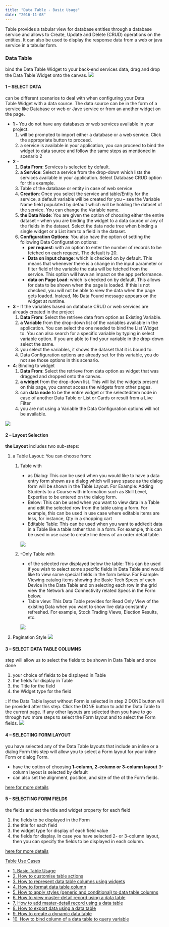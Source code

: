```yaml
---
title: "Data Table - Basic Usage"
date: "2016-11-08"
---
```


Table provides a tabular view for database entities through a database service and allows to Create, Update and Delete (CRUD) operations on the entities. It can also be used to display the response data from a web or java service in a tabular form.

### Data Table

bind the Data Table Widget to your back-end services data, drag and drop the Data Table Widget onto the canvas. [![](../assets/dt_sel.png)](../assets/dt_sel.png)

#### 1 – SELECT DATA

can be different scenarios to deal with when configuring your Data Table Widget with a data source. The data source can be in the form of a service like Database or web or Jave service or from an another widget on the page.

- **1 -** You do not have any databases or web services available in your project.
    1. will be prompted to import either a database or a web service. Click the appropriate button to proceed.
    2. a service is available in your application, you can proceed to bind the widget to data source and follow the same steps as mentioned in scenario 2
- **2** –
    1. **Data From**: Services is selected by default.
    2. **a Service**: Select a service from the drop-down which lists the services available in your application. Select Database CRUD option for this example.
    3. Table of the database or entity in case of web service
    4. **Creation**: Once you select the service and table/Entity for the service, a default variable will be created for you – see the Variable Name field populated by default which will be holding the dataset of the service. You can change the Variable name.
    5. **the Data Node**: You are given the option of choosing either the entire dataset – when you are binding the widget to a data source or any of the fields in the dataset. Select the data node tree when binding a single widget or a List item to a field in the dataset.
    6. **Configuration Options**: You also have the option of setting the following Data Configuration options:
        - **per request**: with an option to enter the number of records to be fetched on each request. The default is 20.
        - **Data on input change**: which is checked on by default. This means that whenever there is a change in the input parameter or filter field of the variable the data will be fetched from the service. This option will have an impact on the app performance.
        - **data on Page Load**: which is checked on by default. This allows for data to be shown when the page is loaded. If this is not checked, you will not be able to view the data when the page gets loaded. Instead, No Data Found message appears on the widget at runtime.
- **3** – If the variables based on database CRUD or web services are already created in the project
    1. **Data From**: Select the retrieve data from option as Existing Variable.
    2. **a Variable** from the drop-down list of the variables available in the application. You can select the one needed to bind the List Widget to. You can also search for a specific variable by typing in select variable option. If you are able to find your variable in the drop-down select the same.
    3. you select the variables, it shows the dataset that it is bound to.
    4. Data Configuration options are already set for this variable, you do not see those options in this scenario.
- **4**: Binding to widget
    1. **Data From**: Select the retrieve from data option as widget that was dragged and dropped onto the canvas.
    2. **a widget** from the drop-down list. This will list the widgets present on this page, you cannot access the widgets from other pages.
    3. can **data node** to be the entire widget or the selecteditem node in case of another Data Table or List or Cards or result from a Live Filter
    4. you are not using a Variable the Data Configuration options will not be available.

[![](../assets/dt_data.png)](../assets/dt_data.png)

#### 2 – Layout Selection

**the Layout** includes two sub-steps:

1. a Table Layout: You can choose from:
    1. Table with
        
        - as Dialog: This can be used when you would like to have a data entry form shown as a dialog which will save space as the dialog form will be shown in the Table Layout. For Example: Adding Students to a Course with information such as Skill Level, Expertise to be entered on the dialog form.
        - Below: This can be used when you want to view data in a Table and edit the selected row from the table using a form. For example, this can be used in use case where editable items are less, for instance, Qty in a shopping cart
        - Editable Table: This can be used when you want to add/edit data in a Table like a table rather than in a form. For example, this can be used in use case to create line items of an order detail table.
        
        [![](../assets/dt_layout1.png)](../assets/dt_layout1.png)
    2. \-Only Table with
        
        - of the selected row displayed below the table: This can be used if you wish to select some specific fields in Data Table and would like to view some special fields in the form below. For Example: Viewing catalog items showing the Basic Tech Specs of each Device in the Data Table and on selecting each row in the grid view the Network and Connectivity related Specs in the Form below.
        - Table view: This Data Table provides for Read Only View of the existing Data when you want to show live data constantly refreshed. For example, Stock Trading Views, Election Results, etc.
        
        [![](../assets/dt_layout2.png)](../assets/dt_layout2.png)
2. Pagination Style [![](../assets/dt_pagin.png)](../assets/dt_pagin.png)

#### 3 – SELECT DATA TABLE COLUMNS

step will allow us to select the fields to be shown in Data Table and once done

1. your choice of fields to be displayed in Table
2. the fields for display in Table
3. the Title for the field
4. the Widget type for the field

**:** If the Data Table layout without Form is selected in step 2 DONE button will be provided after this step. Click the DONE button to add the Data Table to the current page. If any other layouts are selected then you have to go through two more steps to select the Form layout and to select the Form fields. [![](../assets/dt_fields.png)](../assets/dt_fields.png)

#### 4 – SELECTING FORM LAYOUT

you have selected any of the Data Table layouts that include an inline or a dialog Form this step will allow you to select a Form layout for your inline Form or dialog Form.

- have the option of choosing **1-column, 2-column or 3-column layout** 3-column layout is selected by default
- can also set the alignment, position, and size of the of the Form fields.

[here for more details](/learn/app-development/widgets/datalive/live-form/liveform-layouts/)

#### 5 – SELECTING FORM FIELDS

the fields and set the title and widget property for each field

1. the fields to be displayed in the Form
2. the title for each field
3. the widget type for display of each field value
4. the fields for display. In case you have selected 2- or 3-column layout, then you can specify the fields to be displayed in each column.

[here for more details](/learn/app-development/widgets/datalive/live-form/fields-configuration/)

[Table Use Cases](/learn/app-development/widgets/datalive/datatable/data-table-use-cases/)

- [1\. Basic Table Usage](/learn/app-development/widgets/datalive/datatable/data-table-basic-usage/)
- [2\. How to customise table actions](/learn/how-tos/data-table-actions/)
- [3\. How to represent data table columns using widgets](/learn/how-tos/data-table-widget-representations/)
- [4\. How to format data table column](/learn/how-tos/data-table-format/)
- [5\. How to apply styles (generic and conditional) to data table columns](/learn/how-tos/data-table-styling/)
- [6\. How to view master-detail record using a data table](/learn/how-tos/view-master-detail-data-records-using-data-table/)
- [7\. How to add master-detail record using a data table](/learn/how-tos/add-master-detail-records-using-data-table/)
- [8\. How to export data using a data table](/learn/how-tos/export-data-data-table/)
- [9\. How to create a dynamic data table](/learn/how-tos/dynamic-data-tables/)
- [10\. How to bind column of a data table to query variable](/learn/how-tos/data-table-column-bound-query/)
